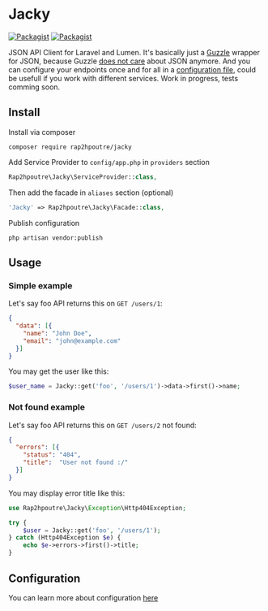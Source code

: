 # Jacky
[![Packagist](https://img.shields.io/packagist/v/rap2hpoutre/jacky.svg)]()
[![Packagist](https://img.shields.io/packagist/l/rap2hpoutre/jacky.svg)](https://packagist.org/packages/rap2hpoutre/jacky) 

JSON API Client for Laravel and Lumen. It's basically just a [Guzzle](https://github.com/guzzle/guzzle) wrapper for JSON, because Guzzle [does not care](http://stackoverflow.com/questions/30530172/guzzle-6-no-more-json-method-for-responses) about JSON anymore. And you can configure your endpoints once and for all in a [configuration file](https://github.com/rap2hpoutre/jacky/blob/master/src/config.php), could be usefull if you work with different services. Work in progress, tests comming soon.
## Install

Install via composer
```
composer require rap2hpoutre/jacky
```
Add Service Provider to `config/app.php` in `providers` section
```php
Rap2hpoutre\Jacky\ServiceProvider::class,
```

Then add the facade in `aliases` section (optional) 
```php
'Jacky' => Rap2hpoutre\Jacky\Facade::class,
```

Publish configuration
```
php artisan vendor:publish
```

## Usage

### Simple example
Let's say foo API returns this on `GET /users/1`: 
```json
{
  "data": [{
    "name": "John Doe",
    "email": "john@example.com"
  }]
}
```

You may get the user like this:
```php
$user_name = Jacky::get('foo', '/users/1')->data->first()->name;
```

### Not found example
Let's say foo API returns this on `GET /users/2` not found: 
```json
{
  "errors": [{
    "status": "404",
    "title":  "User not found :/"
  }]
}
```

You may display error title like this:
```php
use Rap2hpoutre\Jacky\Exception\Http404Exception;

try {
    $user = Jacky::get('foo', '/users/1');
} catch (Http404Exception $e) {
    echo $e->errors->first()->title;
}

```

## Configuration
You can learn more about configuration [here](https://github.com/rap2hpoutre/jacky/blob/master/src/config.php)
